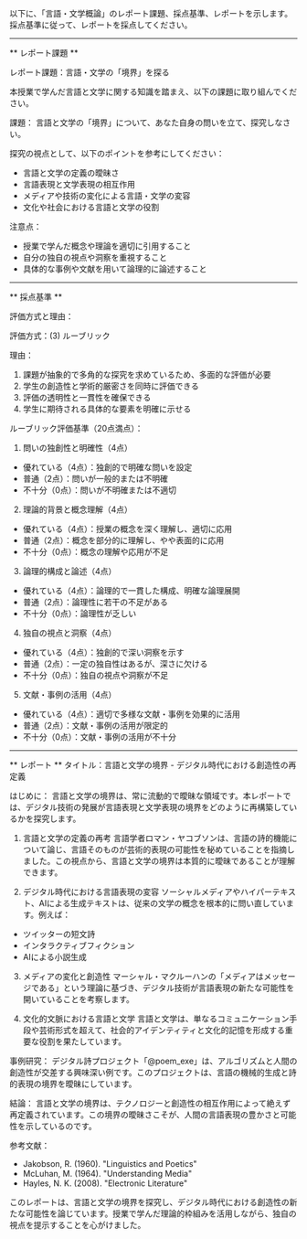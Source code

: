 以下に、「言語・文学概論」のレポート課題、採点基準、レポートを示します。採点基準に従って、レポートを採点してください。

---------------------------------------
** レポート課題 **

レポート課題：言語・文学の「境界」を探る

本授業で学んだ言語と文学に関する知識を踏まえ、以下の課題に取り組んでください。

課題：
言語と文学の「境界」について、あなた自身の問いを立て、探究しなさい。

探究の視点として、以下のポイントを参考にしてください：
- 言語と文学の定義の曖昧さ
- 言語表現と文学表現の相互作用
- メディアや技術の変化による言語・文学の変容
- 文化や社会における言語と文学の役割

注意点：
- 授業で学んだ概念や理論を適切に引用すること
- 自分の独自の視点や洞察を重視すること
- 具体的な事例や文献を用いて論理的に論述すること

---------------------------------------
** 採点基準 **

評価方式と理由：

評価方式：(3) ルーブリック

理由：
1. 課題が抽象的で多角的な探究を求めているため、多面的な評価が必要
2. 学生の創造性と学術的厳密さを同時に評価できる
3. 評価の透明性と一貫性を確保できる
4. 学生に期待される具体的な要素を明確に示せる

ルーブリック評価基準（20点満点）：

1. 問いの独創性と明確性（4点）
- 優れている（4点）：独創的で明確な問いを設定
- 普通（2点）：問いが一般的または不明確
- 不十分（0点）：問いが不明確または不適切

2. 理論的背景と概念理解（4点）
- 優れている（4点）：授業の概念を深く理解し、適切に応用
- 普通（2点）：概念を部分的に理解し、やや表面的に応用
- 不十分（0点）：概念の理解や応用が不足

3. 論理的構成と論述（4点）
- 優れている（4点）：論理的で一貫した構成、明確な論理展開
- 普通（2点）：論理性に若干の不足がある
- 不十分（0点）：論理性が乏しい

4. 独自の視点と洞察（4点）
- 優れている（4点）：独創的で深い洞察を示す
- 普通（2点）：一定の独自性はあるが、深さに欠ける
- 不十分（0点）：独自の視点や洞察が不足

5. 文献・事例の活用（4点）
- 優れている（4点）：適切で多様な文献・事例を効果的に活用
- 普通（2点）：文献・事例の活用が限定的
- 不十分（0点）：文献・事例の活用が不十分

---------------------------------------
** レポート **
タイトル：言語と文学の境界 - デジタル時代における創造性の再定義

はじめに：
言語と文学の境界は、常に流動的で曖昧な領域です。本レポートでは、デジタル技術の発展が言語表現と文学表現の境界をどのように再構築しているかを探究します。

1. 言語と文学の定義の再考
言語学者ロマン・ヤコブソンは、言語の詩的機能について論じ、言語そのものが芸術的表現の可能性を秘めていることを指摘しました。この視点から、言語と文学の境界は本質的に曖昧であることが理解できます。

2. デジタル時代における言語表現の変容
ソーシャルメディアやハイパーテキスト、AIによる生成テキストは、従来の文学の概念を根本的に問い直しています。例えば：
- ツイッターの短文詩
- インタラクティブフィクション
- AIによる小説生成

3. メディアの変化と創造性
マーシャル・マクルーハンの「メディアはメッセージである」という理論に基づき、デジタル技術が言語表現の新たな可能性を開いていることを考察します。

4. 文化的文脈における言語と文学
言語と文学は、単なるコミュニケーション手段や芸術形式を超えて、社会的アイデンティティと文化的記憶を形成する重要な役割を果たしています。

事例研究：
デジタル詩プロジェクト「@poem_exe」は、アルゴリズムと人間の創造性が交差する興味深い例です。このプロジェクトは、言語の機械的生成と詩的表現の境界を曖昧にしています。

結論：
言語と文学の境界は、テクノロジーと創造性の相互作用によって絶えず再定義されています。この境界の曖昧さこそが、人間の言語表現の豊かさと可能性を示しているのです。

参考文献：
- Jakobson, R. (1960). "Linguistics and Poetics"
- McLuhan, M. (1964). "Understanding Media"
- Hayles, N. K. (2008). "Electronic Literature"

このレポートは、言語と文学の境界を探究し、デジタル時代における創造性の新たな可能性を論じています。授業で学んだ理論的枠組みを活用しながら、独自の視点を提示することを心がけました。

